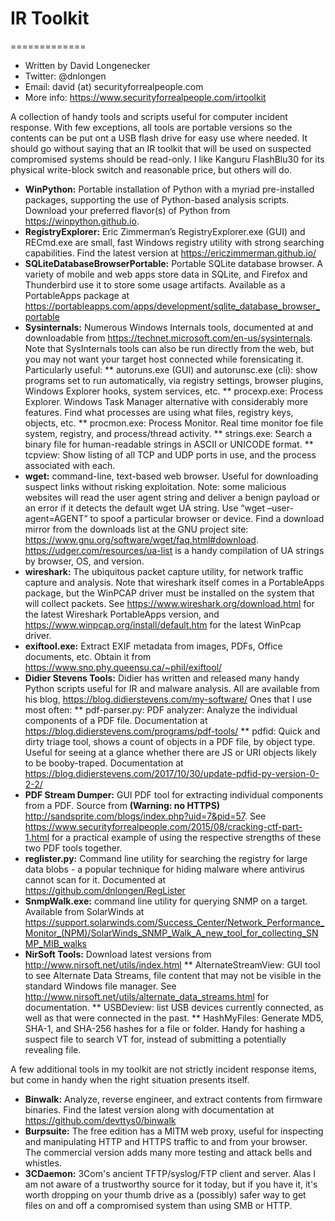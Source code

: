 # IR Toolkit
=============

* Written by David Longenecker
* Twitter: @dnlongen
* Email: david (at) securityforrealpeople.com
* More info: https://www.securityforrealpeople.com/irtoolkit

A collection of handy tools and scripts useful for computer incident response. With few exceptions, all tools are portable versions so the contents can be put ont a USB flash drive for easy use where needed. It should go without saying that an IR toolkit that will be used on suspected compromised systems should be read-only. I like Kanguru FlashBlu30 for its physical write-block switch and reasonable price, but others will do.

* **WinPython:** Portable installation of Python with a myriad pre-installed packages, supporting the use of Python-based analysis scripts. Download your preferred flavor(s) of Python from https://winpython.github.io.
* **RegistryExplorer:** Eric Zimmerman’s RegistryExplorer.exe (GUI) and RECmd.exe are small, fast Windows registry utility with strong searching capabilities. Find the latest version at https://ericzimmerman.github.io/
* **SQLiteDatabaseBrowserPortable:** Portable SQLite database browser. A variety of mobile and web apps store data in SQLite, and Firefox and Thunderbird use it to store some usage artifacts. Available as a PortableApps package at https://portableapps.com/apps/development/sqlite_database_browser_portable
* **Sysinternals:** Numerous Windows Internals tools, documented at and downloadable from https://technet.microsoft.com/en-us/sysinternals. Note that SysInternals tools can also be run directly from the web, but you may not want your target host connected while forensicating it. Particularly useful:
** autoruns.exe (GUI) and autorunsc.exe (cli): show programs set to run automatically, via registry settings, browser plugins, Windows Explorer hooks, system services, etc.
** procexp.exe: Process Explorer. Windows Task Manager alternative with considerably more features. Find what processes are using what files, registry keys, objects, etc.
** procmon.exe: Process Monitor. Real time monitor foe file system, registry, and process/thread activity.
** strings.exe: Search a binary file for human-readable strings in ASCII or UNICODE format.
** tcpview: Show listing of all TCP and UDP ports in use, and the process associated with each.
* **wget:** command-line, text-based web browser. Useful for downloading suspect links without risking exploitation. Note: some malicious websites will read the user agent string and deliver a benign payload or an error if it detects the default wget UA string. Use “wget –user-agent=AGENT” to spoof a particular browser or device.  Find a download mirror from the downloads list at the GNU project site: https://www.gnu.org/software/wget/faq.html#download. https://udger.com/resources/ua-list is a handy compilation of UA strings by browser, OS, and version.
* **wireshark:** The ubiquitous packet capture utility, for network traffic capture and analysis. Note that wireshark itself comes in a PortableApps package, but the WinPCAP driver must be installed on the system that will collect packets. See https://www.wireshark.org/download.html for the latest Wireshark PortableApps version, and https://www.winpcap.org/install/default.htm for the latest WinPcap driver.
* **exiftool.exe:** Extract EXIF metadata from images, PDFs, Office documents, etc. Obtain it from https://www.sno.phy.queensu.ca/~phil/exiftool/
* **Didier Stevens Tools:** Didier has written and released many handy Python scripts useful for IR and malware analysis. All are available from his blog, https://blog.didierstevens.com/my-software/ Ones that I use most often:
** pdf-parser.py: PDF analyzer: Analyze the individual components of a PDF file. Documentation at https://blog.didierstevens.com/programs/pdf-tools/
** pdfid: Quick and dirty triage tool, shows a count of objects in a PDF file, by object type. Useful for seeing at a glance whether there are JS or URI objects likely to be booby-traped. Documentation at https://blog.didierstevens.com/2017/10/30/update-pdfid-py-version-0-2-2/
* **PDF Stream Dumper:** GUI PDF tool for extracting individual components from a PDF. Source from **(Warning: no HTTPS)** http://sandsprite.com/blogs/index.php?uid=7&pid=57. See https://www.securityforrealpeople.com/2015/08/cracking-ctf-part-1.html for a practical example of using the respective strengths of these two PDF tools together.
* **reglister.py:** Command line utility for searching the registry for large data blobs - a popular technique for hiding malware where antivirus cannot scan for it. Documented at https://github.com/dnlongen/RegLister
* **SnmpWalk.exe:** command line utility for querying SNMP on a target. Available from SolarWinds at https://support.solarwinds.com/Success_Center/Network_Performance_Monitor_(NPM)/SolarWinds_SNMP_Walk_A_new_tool_for_collecting_SNMP_MIB_walks
* **NirSoft Tools:** Download latest versions from http://www.nirsoft.net/utils/index.html
** AlternateStreamView: GUI tool to see Alternate Data Streams, file content that may not be visible in the standard Windows file manager. See http://www.nirsoft.net/utils/alternate_data_streams.html for documentation.
** USBDeview: list USB devices currently connected, as well as that were connected in the past.
** HashMyFiles: Generate MD5, SHA-1, and SHA-256 hashes for a file or folder. Handy for hashing a suspect file to search VT for, instead of submitting a potentially revealing file.

A few additional tools in my toolkit are not strictly incident response items, but come in handy when the right situation presents itself.

* **Binwalk:** Analyze, reverse engineer, and extract contents from firmware binaries. Find the latest version along with documentation at https://github.com/devttys0/binwalk
* **Burpsuite:** The free edition has a MITM web proxy, useful for inspecting and manipulating HTTP and HTTPS traffic to and from your browser. The commercial version adds many more testing and attack bells and whistles. 
* **3CDaemon:** 3Com's ancient TFTP/syslog/FTP client and server. Alas I am not aware of a trustworthy source for it today, but if you have it, it's worth dropping on your thumb drive as a (possibly) safer way to get files on and off a compromised system than using SMB or HTTP.
